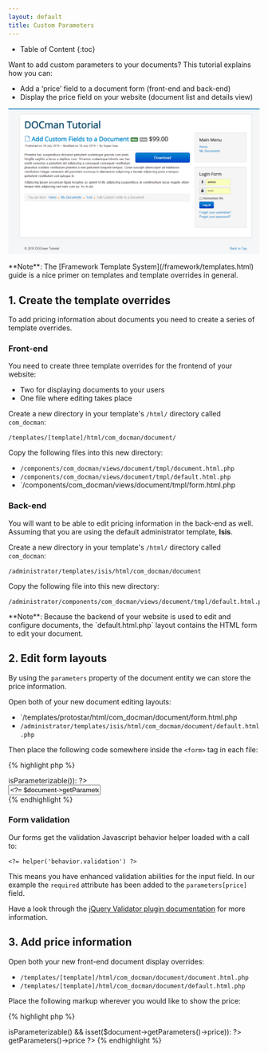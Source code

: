 ```yaml
---
layout: default
title: Custom Parameters
---
```


* Table of Content
{:toc}

Want to add custom parameters to your documents? This tutorial explains how you can:

* Add a ‘price’ field to a document form (front-end and back-end)
* Display the price field on your website (document list and details view)

![Custom Price Field in DOCman](/resources/images/custom-field-in-document-end-result.png)

<span class="note">
**Note**: The [Framework Template System](/framework/templates.html) guide is a nice primer on templates and template overrides in general.
</span>

## 1. Create the template overrides

To add pricing information about documents you need to create a series of template overrides.

### Front-end

You need to create three template overrides for the frontend of your website:

* Two for displaying documents to your users
* One file where editing takes place

Create a new directory in your template's `/html/` directory called `com_docman`:

    /templates/[template]/html/com_docman/document/

Copy the following files into this new directory:

* `/components/com_docman/views/document/tmpl/document.html.php`
* `/components/com_docman/views/document/tmpl/default.html.php`
* `/components/com_docman/views/document/tmpl/form.html.php

### Back-end

You will want to be able to edit pricing information in the back-end as well. Assuming that you are using the default administrator template, **Isis**.

Create a new directory in your template's `/html/` directory called `com_docman`:

    /administrator/templates/isis/html/com_docman/document
 
Copy the following file into this new directory:

    /administrator/components/com_docman/views/document/tmpl/default.html.php

<span class="note">
**Note**: Because the backend of your website is used to edit and configure documents, the `default.html.php` layout contains the HTML form to edit your document.
</span>

## 2. Edit form layouts

By using the `parameters` property of the document entity we can store the price information.

Open both of your new document editing layouts:

* `/templates/protostar/html/com_docman/document/form.html.php
* `/administrator/templates/isis/html/com_docman/document/default.html.php`

Then place the following code somewhere inside the `<form>` tag in each file:

{% highlight php %}
<? // Price ?>
<? if ($document->isParameterizable()): ?>
<div class="docman_grid">
    <div class="control-group docman_grid__item one-whole">
        <label class="control-label">
                 <?= translate('Price'); ?>
         </label>
        <div class="controls">
            <input required name="parameters[price]" value="<?= $document->getParameters()->price ?>" type="text"/>
        </div>
    </div>
</div>
<? endif; ?>
{% endhighlight %}

### Form validation

Our forms get the validation Javascript behavior helper loaded with a call to:

    <?= helper('behavior.validation') ?>

This means you have enhanced validation abilities for the input field. In our example the `required` attribute has been added to the `parameters[price]` field.

Have a look through the [jQuery Validator plugin documentation](http://jqueryvalidation.org/documentation/) for more information.

## 3. Add price information

Open both your new front-end document display overrides:

* `/templates/[template]/html/com_docman/document/document.html.php`
* `/templates/[template]/html/com_docman/document/default.html.php`

Place the following markup wherever you would like to show the price:

{% highlight php %}
<? if ($document->isParameterizable() && isset($document->getParameters()->price)): ?>
<span class="label">
    <?= translate('Price'); ?>
</span>
<span>
    <?= $document->getParameters()->price ?>
</span>
<? endif; ?>
{% endhighlight %}
